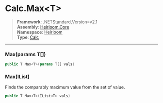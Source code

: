 # Calc.Max\<T>

> **Framework**: .NETStandard,Version=v2.1  
> **Assembly**: [Heirloom.Core][0]  
> **Namespace**: [Heirloom][0]  
> **Type**: [Calc][1]  

--------------------------------------------------------------------------------

### Max<T>(params T[])

```cs
public T Max<T>(params T[] vals)
```

### Max<T>(IList<T>)

Finds the comparably maximum value from the set of value.

```cs
public T Max<T>(IList<T> vals)
```

[0]: ..\Heirloom.Core.md
[1]: Heirloom.Calc.md
